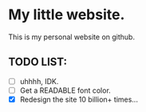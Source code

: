 
# My little website.

This is my personal website on github.

## TODO LIST:

- [ ] uhhhh, IDK.
- [ ] Get a READABLE font color.
- [x] Redesign the site 10 billion+ times...